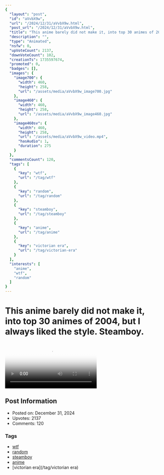```yaml
---
{
  "layout": "post",
  "id": "aVvbX9w",
  "url": "/2024/12/31/aVvbX9w.html",
  "post_url": "/2024/12/31/aVvbX9w.html",
  "title": "This anime barely did not make it, into top 30 animes of 2004, but I always liked the style. Steamboy.",
  "description": "",
  "type": "Animated",
  "nsfw": 0,
  "upVoteCount": 2137,
  "downVoteCount": 102,
  "creationTs": 1735597674,
  "promoted": 0,
  "badges": [],
  "images": {
    "image700": {
      "width": 460,
      "height": 258,
      "url": "/assets/media/aVvbX9w_image700.jpg"
    },
    "image460": {
      "width": 460,
      "height": 258,
      "url": "/assets/media/aVvbX9w_image460.jpg"
    },
    "image460sv": {
      "width": 460,
      "height": 258,
      "url": "/assets/media/aVvbX9w_video.mp4",
      "hasAudio": 1,
      "duration": 275
    }
  },
  "commentsCount": 120,
  "tags": [
    {
      "key": "wtf",
      "url": "/tag/wtf"
    },
    {
      "key": "random",
      "url": "/tag/random"
    },
    {
      "key": "steamboy",
      "url": "/tag/steamboy"
    },
    {
      "key": "anime",
      "url": "/tag/anime"
    },
    {
      "key": "victorian era",
      "url": "/tag/victorian-era"
    }
  ],
  "interests": [
    "anime",
    "wtf",
    "random"
  ]
}
---
```


# This anime barely did not make it, into top 30 animes of 2004, but I always liked the style. Steamboy.

<video controls playsinline loop poster="/assets/media/aVvbX9w_image460.jpg">
  <source src="/assets/media/aVvbX9w_video.mp4" type="video/mp4">
  Your browser does not support the video tag.
</video>

## Post Information

- Posted on: December 31, 2024
- Upvotes: 2137
- Comments: 120

### Tags

- [wtf](/tag/wtf)
- [random](/tag/random)
- [steamboy](/tag/steamboy)
- [anime](/tag/anime)
- [victorian era](/tag/victorian era)
